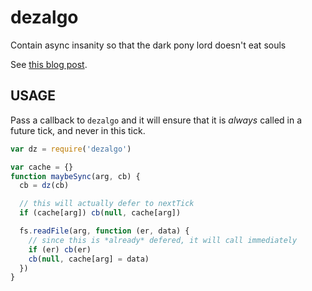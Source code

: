 # dezalgo

Contain async insanity so that the dark pony lord doesn't eat souls

See [this blog
post](http://blog.izs.me/post/59142742143/designing-apis-for-asynchrony).
















































<extoc></extoc>

## USAGE

Pass a callback to `dezalgo` and it will ensure that it is *always*
called in a future tick, and never in this tick.

```javascript
var dz = require('dezalgo')

var cache = {}
function maybeSync(arg, cb) {
  cb = dz(cb)

  // this will actually defer to nextTick
  if (cache[arg]) cb(null, cache[arg])

  fs.readFile(arg, function (er, data) {
    // since this is *already* defered, it will call immediately
    if (er) cb(er)
    cb(null, cache[arg] = data)
  })
}
```
